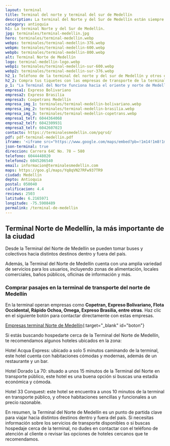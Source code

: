 ```yaml
---
layout: terminal
title: Terminal del norte y terminal del sur de Medellín
description: La terminal del Norte y del Sur de Medellín están siempre listas para que tu viaje sea cómodo y seguro. ⟪Entra y consigue los teléfonos para comprar tu pasaje⟫
category: antioquia
h1: La terminal Norte y del Sur de Medellín. 
jpg: terminales/terminal-medellin.jpg
hero: terminales/terminal-medellin.webp
webps: terminales/terminal-medellin-376.webp
webpm: terminales/terminal-medellin-600.webp
webpb: terminales/terminal-medellin-800.webp
alt: Terminal Norte de Medellín
logo: terminal-medellin-logo.webp
webp1: terminales/terminal-medellin-sur-600.webp
webp2: terminales/terminal-medellin-sur-376.webp
h2_1: Teléfono de la terminal del norte y del sur de Medellín y otros datos
h2_2: Compra tus tiquetes con las empresas de transporte de la terminal
p_1: "La Terminal del Norte funciona hacia el oriente y norte de Medellín. La terminal Sur hacia el sur y el oriente de Medellín, y hacie el Eje cafetero y del sur de Colombia."
empresa1: Expreso Bolivariano
empresa2: Expreso Brasilia
empresa3: Coopetrans Medellín
empresa_img_1: terminales/terminal-medellin-bolivariano.webp
empresa_img_2: terminales/terminal-medellin-brasilia.webp
empresa_img_3: terminales/terminal-medellin-copetrans.webp
empresa1_telf: 6044364068
empresa2_telf: 6042309931
empresa3_telf: 6042607023
contacto: https://terminalesmedellin.com/pqrsd/
pdf: pdf-terminal-medellin.pdf
iframe: '<iframe src="https://www.google.com/maps/embed?pb=!1m14!1m8!1m3!1d3965.8771378474376!2d-75.571231!3d6.279879!3m2!1i1024!2i768!4f13.1!3m3!1m2!1s0x8e4428d778c62ff7%3A0x14b3b886bb9997e3!2sTerminales%20Medell%C3%ADn%20-%20Norte!5e0!3m2!1ses!2sco!4v1676576605595!5m2!1ses!2sco" width="100%" height="450" style="border:0;" allowfullscreen="" loading="lazy" referrerpolicy="no-referrer-when-downgrade"></iframe>'
json-terminal: true
direccion: Carrera 64C No. 78 – 580
telefono: 6044448020
telefono2: 6045206540
email: informacion@terminalesmedellin.com
maps: https://goo.gl/maps/Yq8qVN27RFw937TR9
ciudad: Medellín
depto: Antioquia
postal: 050040
calificacion: 4.4
reviews: 2503
latitude: 6.2165971
longitude: -75.5908489
permalink: /terminal-de-medellin
---
```

## Terminal Norte de Medellín, la más importante de la ciudad

Desde la Terminal del Norte de Medellín se pueden tomar buses y colectivos hacia distintos destinos dentro y fuera del país.

Además, la Terminal del Norte de Medellín cuenta con una amplia variedad de servicios para los usuarios, incluyendo zonas de alimentación, locales comerciales, baños públicos, oficinas de información y más.

### Comprar pasajes en la terminal de transporte del norte de Medellín

En la terminal operan empresas como **Copetran, Expreso Bolivariano, Flota Occidental, Rápido Ochoa, Omega, Expreso Brasilia, entre otras**. Haz clic en el siguiente botón para contactar directamente con estas empresas.

[Empresas terminal Norte de Medellín]({{page.pdf}}){:target="_blank" id="boton"}

Si estás buscando hospedarte cerca de la Terminal del Norte de Medellín, te recomendamos algunos hoteles ubicados en la zona:

Hotel Acqua Express: ubicado a solo 5 minutos caminando de la terminal, este hotel cuenta con habitaciones cómodas y modernas, además de un restaurante y un bar.

Hotel Dorado La 70: situado a unos 15 minutos de la Terminal del Norte en transporte público, este hotel es una buena opción si buscas una estadía económica y cómoda.

Hotel 33 Conquest: este hotel se encuentra a unos 10 minutos de la terminal en transporte público, y ofrece habitaciones sencillas y funcionales a un precio razonable.

En resumen, la Terminal del Norte de Medellín es un punto de partida clave para viajar hacia distintos destinos dentro y fuera del país. Si necesitas información sobre los servicios de transporte disponibles o si buscas hospedaje cerca de la terminal, no dudes en contactar con el teléfono de atención al cliente o revisar las opciones de hoteles cercanos que te recomendamos.
